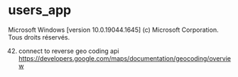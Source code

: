 # users_app

Microsoft Windows [version 10.0.19044.1645]
(c) Microsoft Corporation. Tous droits réservés.


42. connect to reverse geo coding api
https://developers.google.com/maps/documentation/geocoding/overview